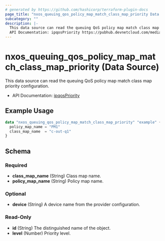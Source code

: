 ```yaml
---
# generated by https://github.com/hashicorp/terraform-plugin-docs
page_title: "nxos_queuing_qos_policy_map_match_class_map_priority Data Source - terraform-provider-nxos"
subcategory: ""
description: |-
  This data source can read the queuing QoS policy map match class map priority configuration.
  API Documentation: ipqosPriority https://pubhub.devnetcloud.com/media/dme-docs-10-2-2/docs/Qos/ipqos:Priority/
---
```


# nxos_queuing_qos_policy_map_match_class_map_priority (Data Source)

This data source can read the queuing QoS policy map match class map priority configuration.

- API Documentation: [ipqosPriority](https://pubhub.devnetcloud.com/media/dme-docs-10-2-2/docs/Qos/ipqos:Priority/)

## Example Usage

```terraform
data "nxos_queuing_qos_policy_map_match_class_map_priority" "example" {
  policy_map_name = "PM1"
  class_map_name  = "c-out-q1"
}
```

<!-- schema generated by tfplugindocs -->
## Schema

### Required

- **class_map_name** (String) Class map name.
- **policy_map_name** (String) Policy map name.

### Optional

- **device** (String) A device name from the provider configuration.

### Read-Only

- **id** (String) The distinguished name of the object.
- **level** (Number) Priority level.


